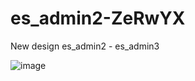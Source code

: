 # es_admin2-ZeRwYX
New design es_admin2 - es_admin3

![image](https://user-images.githubusercontent.com/74712790/153022504-8b6ab851-aff2-4024-9352-96ed12518398.png)
